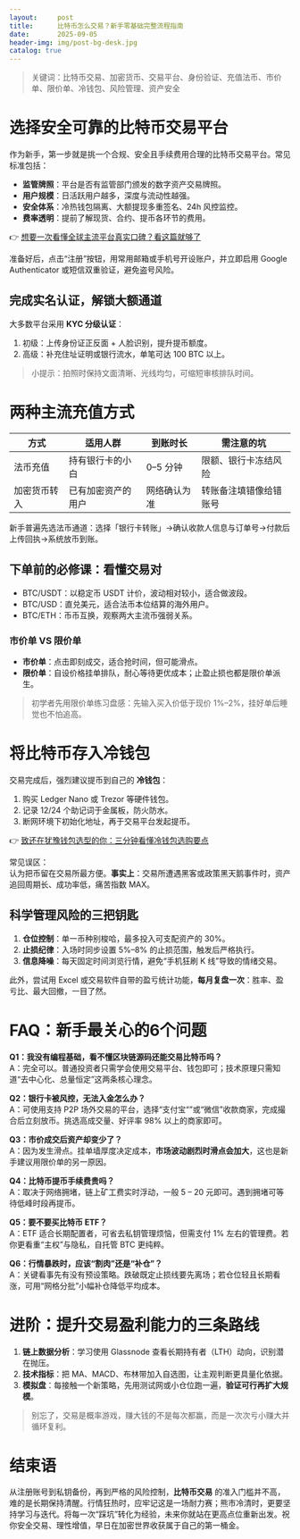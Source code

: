 ```yaml
---
layout:     post
title:      比特币怎么交易？新手零基础完整流程指南
date:       2025-09-05
header-img: img/post-bg-desk.jpg
catalog: true
---
```


> 关键词：比特币交易、加密货币、交易平台、身份验证、充值法币、市价单、限价单、冷钱包、风险管理、资产安全

# 选择安全可靠的比特币交易平台
作为新手，第一步就是挑一个合规、安全且手续费用合理的比特币交易平台。常见标准包括：

- **监管牌照**：平台是否有监管部门颁发的数字资产交易牌照。
- **用户规模**：日活跃用户越多，深度与流动性越强。
- **安全体系**：冷热钱包隔离、大额提现多重签名、24h 风控监控。
- **费率透明**：提前了解现货、合约、提币各环节的费用。

👉 [想要一次看懂全球主流平台真实口碑？看这篇就够了](https://okxdog.com/)

准备好后，点击“注册”按钮，用常用邮箱或手机号开设账户，并立即启用 Google Authenticator 或短信双重验证，避免盗号风险。

## 完成实名认证，解锁大额通道
大多数平台采用 **KYC 分级认证**：

1. 初级：上传身份证正反面 + 人脸识别，提升提币额度。
2. 高级：补充住址证明或银行流水，单笔可达 100 BTC 以上。

> 小提示：拍照时保持文面清晰、光线均匀，可缩短审核排队时间。

# 两种主流充值方式
| 方式        | 适用人群           | 到账时长   | 需注意的坑          |
|-------------|--------------------|------------|---------------------|
| 法币充值    | 持有银行卡的小白   | 0–5 分钟   | 限额、银行卡冻结风险 |
| 加密货币转入 | 已有加密资产的用户 | 网络确认为准 | 转账备注填错像给错账号 |

新手普遍先选法币通道：选择「银行卡转账」→确认收款人信息与订单号→付款后上传回执→系统放币到账。

## 下单前的必修课：看懂交易对
- BTC/USDT：以稳定币 USDT 计价，波动相对较小，适合做波段。
- BTC/USD：直兑美元，适合法币本位结算的海外用户。
- BTC/ETH：币币互换，观察两大主流币强弱关系。

### 市价单 VS 限价单
- **市价单**：点击即刻成交，适合抢时间，但可能滑点。
- **限价单**：自设价格挂单排队，耐心等待更优成本；止盈止损也都是限价单派生。

> 初学者先用限价单练习盘感：先输入买入价低于现价 1%–2%，挂好单后睡觉也不怕追高。

# 将比特币存入冷钱包
交易完成后，强烈建议提币到自己的 **冷钱包**：

1. 购买 Ledger Nano 或 Trezor 等硬件钱包。
2. 记录 12/24 个助记词于金属板，防火防水。
3. 断网环境下初始化地址，再于交易平台发起提币。

👉 [致还在犹豫钱包选型的你：三分钟看懂冷钱包选购要点](https://okxdog.com/)

常见误区：  
认为把币留在交易所最方便。**事实上**：交易所遭遇黑客或政策黑天鹅事件时，资产追回周期长、成功率低，痛苦指数 MAX。

## 科学管理风险的三把钥匙
1. **仓位控制**：单一币种别梭哈，最多投入可支配资产的 30%。
2. **止损纪律**：入场时同步设置 5%–8% 的止损范围，触发后严格执行。
3. **信息降噪**：每天固定时间浏览行情，避免“手机狂刷 K 线”导致的情绪交易。

此外，尝试用 Excel 或交易软件自带的盈亏统计功能，**每月复盘一次**：胜率、盈亏比、最大回撤，一目了然。

# FAQ：新手最关心的6个问题

**Q1：我没有编程基础，看不懂区块链源码还能交易比特币吗？**  
A：完全可以。普通投资者只需学会使用交易平台、钱包即可；技术原理只需知道“去中心化、总量恒定”这两条核心理念。

**Q2：银行卡被风控，无法入金怎么办？**  
A：可使用支持 P2P 场外交易的平台，选择“支付宝“”或“微信”收款商家，完成撮合后立刻放币。挑选高成交量、好评率 98% 以上的商家即可。

**Q3：市价成交后资产却变少了？**  
A：因为发生滑点。挂单墙厚度决定成本，**市场波动剧烈时滑点会加大**，这也是新手建议用限价单的另一原因。

**Q4：比特币提币手续费贵吗？**  
A：取决于网络拥堵，链上矿工费实时浮动，一般 5 – 20 元即可。遇到拥堵可等待低峰时段再提币。

**Q5：要不要买比特币 ETF？**  
A：ETF 适合长期配置者，可省去私钥管理烦恼，但需支付 1% 左右的管理费。若你更看重“主权”与隐私，自托管 BTC 更纯粹。

**Q6：行情暴跌时，应该“割肉”还是“补仓”？**  
A：关键看事先有没有预设策略。跌破既定止损线要先离场；若仓位轻且长期看涨，可用“网格分批”小幅补仓降低平均成本。

# 进阶：提升交易盈利能力的三条路线
1. **链上数据分析**：学习使用 Glassnode 查看长期持有者（LTH）动向，识别潜在抛压。
2. **技术指标**：把 MA、MACD、布林带加入自选图，让主观判断更具量化依据。
3. **模拟盘**：每接触一个新策略，先用测试网或小仓位跑一遍，**验证可行再扩大规模**。

> 别忘了，交易是概率游戏，赚大钱的不是每次都赢，而是一次次亏小赚大并循环复利。

# 结束语
从注册账号到私钥备份，再到严格的风险控制，**比特币交易** 的准入门槛并不高，难的是长期保持清醒。行情狂热时，应牢记这是一场耐力赛；熊市冷清时，更要坚持学习与迭代。将每一次“踩坑”转化为经验，未来你就站在更高点位重新出发。祝你安全交易、理性增值，早日在加密世界收获属于自己的第一桶金。